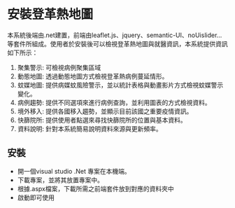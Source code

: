 # 安裝登革熱地圖

本系統後端由.net建置，前端由leaflet.js、jquery、semantic-UI、noUislider...等套件所組成。使用者於安裝後可以檢視登革熱地圖與就醫資訊，本系統提供資訊如下所示：
1. 聚集警示: 可檢視病例聚集區域
2. 動態地圖: 透過動態地圖方式檢視登革熱病例蔓延情形。
3. 蚊媒地圖: 提供病媒蚊風險警示，並以統計表格與動畫影片方式檢視蚊媒警示變化。
4. 病例趨勢: 提供不同選項來進行病例查詢，並利用圖表的方式檢視資料。
5. 境外移入: 提供各國移入趨勢，並顯示目前該國之重要疫情資訊。
6. 快篩院所: 提供使用者點選來尋找快篩院所的位置與基本資料。
7. 資料說明: 針對本系統簡易說明資料來源與更新頻率。

## 安裝
* 開一個visual studio .Net 專案在本機端。
* 下載專案，並將其放置專案中。
* 根據.aspx檔案，下載所需之前端套件放到對應的資料夾中
* 啟動即可使用




